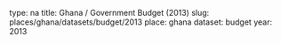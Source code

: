 type: na
title: Ghana / Government Budget (2013)
slug: places/ghana/datasets/budget/2013
place: ghana
dataset: budget
year: 2013
